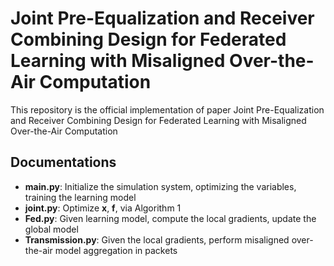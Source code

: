# Joint Pre-Equalization and Receiver Combining Design for Federated Learning with Misaligned Over-the-Air Computation

This repository is the official implementation of paper Joint Pre-Equalization and Receiver Combining Design for Federated Learning with Misaligned Over-the-Air Computation

## Documentations

* __main.py__: Initialize the simulation system, optimizing the variables, training the learning model
* __joint.py__: Optimize __x__,  __f__, via Algorithm 1
* __Fed.py__: Given learning model, compute the local gradients, update the global model
* __Transmission.py__: Given the local gradients, perform misaligned over-the-air model aggregation in packets

